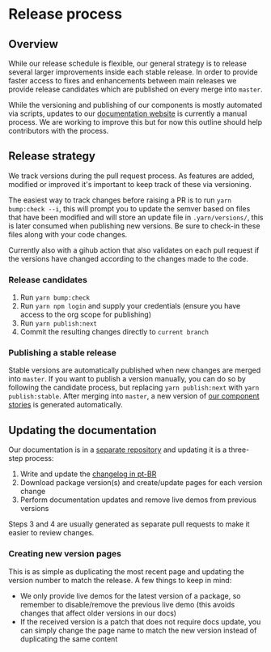 # Release process

## Overview

While our release schedule is flexible, our general strategy is to release several larger improvements inside each stable release. In order to provide faster access to fixes and enhancements between main releases we provide release candidates which are published on every merge into `master`.

While the versioning and publishing of our components is mostly automated via scripts, updates to our [documentation website]() is currently a manual process. We are working to improve this but for now this outline should help contributors with the process.

## Release strategy

We track versions during the pull request process. As features are added, modified or improved it's important to keep track of these via versioning.

The easiest way to track changes before raising a PR is to run `yarn bump:check --i`, this will prompt you to update the semver based on files that have been modified and will store an update file in `.yarn/versions/`, this is later consumed when publishing new versions. Be sure to check-in these files along with your code changes.

Currently also with a gihub action that also validates on each pull request if the versions have changed according to the changes made to the code.

### Release candidates

1. Run `yarn bump:check`
1. Run `yarn npm login` and supply your credentials (ensure you have access to the org scope for publishing)
1. Run `yarn publish:next`
1. Commit the resulting changes directly to `current branch`

### Publishing a stable release

Stable versions are automatically published when new changes are merged into `master`. If you want to publish a version manually, you can do so by following the candidate process, but replacing `yarn publish:next` with `yarn publish:stable`.
After merging into `master`, a new version of [our component stories]() is generated automatically.

## Updating the documentation

Our documentation is in a [separate repository]() and updating it is a three-step process:

1. Write and update the [changelog in pt-BR]()
2. Download package version(s) and create/update pages for each version change
3. Perform documentation updates and remove live demos from previous versions

Steps 3 and 4 are usually generated as separate pull requests to make it easier to review changes.

### Creating new version pages

This is as simple as duplicating the most recent page and updating the version number to match the release. A few things to keep in mind:

- We only provide live demos for the latest version of a package, so remember to disable/remove the previous live demo (this avoids changes that affect older versions in our docs)
- If the received version is a patch that does not require docs update, you can simply change the page name to match the new version instead of duplicating the same content
